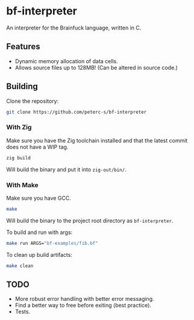 # bf-interpreter
An interpreter for the Brainfuck language, written in C.

## Features
- Dynamic memory allocation of data cells.
- Allows source files up to 128MB! (Can be altered in source code.)

## Building
Clone the repository:
```bash
git clone https://github.com/peterc-s/bf-interpreter
```

### With Zig
Make sure you have the Zig toolchain installed and that the latest commit does not
have a WIP tag.

```bash
zig build
```

Will build the binary and put it into `zig-out/bin/`.

### With Make
Make sure you have GCC.

```bash
make
```

Will build the binary to the project root directory as `bf-interpreter`.

To build and run with args:
```bash
make run ARGS="bf-examples/fib.bf"
```

To clean up build artifacts:
```bash
make clean
```

## TODO
- More robust error handling with better error messaging.
- Find a better way to free before exiting (best practice).
- Tests.
